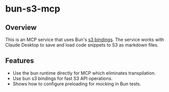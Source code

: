 # bun-s3-mcp
## Overview
This is an MCP service that uses Bun's [s3 bindings](https://bun.sh/docs/api/s3). The service works with Claude Desktop to save and load code snippets to S3 as markdown files.
## Features
- Use the bun runtime directly for MCP which eliminates transpilation.
- Use bun s3 bindings for fast S3 API operations.
- Shows how to configure preloading for mocking in Bun tests.
